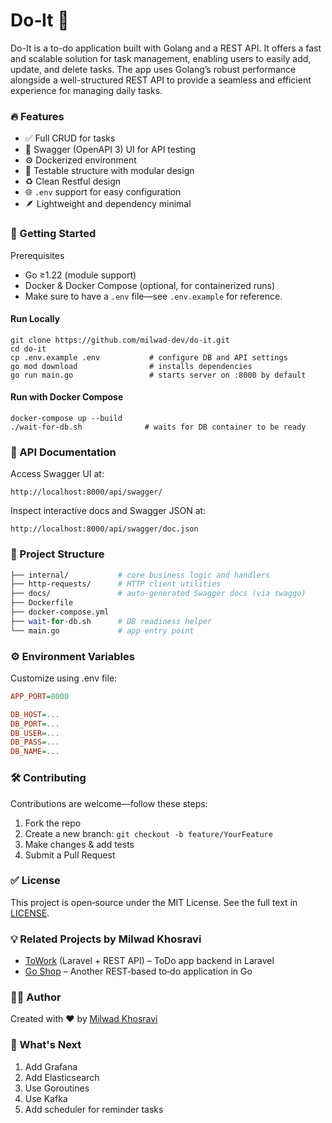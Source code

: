 # Do‑It 📝

Do-It is a to-do application built with Golang and a REST API. It offers a fast and scalable solution for task management, enabling users to easily add, update, and delete tasks. The app uses Golang’s robust performance alongside a well-structured REST API to provide a seamless and efficient experience for managing daily tasks.

### 🔥 Features

- ✅ Full CRUD for tasks
- 📝 Swagger (OpenAPI 3) UI for API testing
- ⚙️ Dockerized environment
- 🧪 Testable structure with modular design
- ♻️ Clean Restful design
- 🌐 `.env` support for easy configuration
- 🪶 Lightweight and dependency minimal

### 🚀 Getting Started

Prerequisites
- Go ≥1.22 (module support)
- Docker & Docker Compose (optional, for containerized runs)
- Make sure to have a `.env` file—see `.env.example` for reference.

#### Run Locally

```shell
git clone https://github.com/milwad-dev/do-it.git
cd do-it
cp .env.example .env           # configure DB and API settings
go mod download                # installs dependencies
go run main.go                 # starts server on :8000 by default
```

#### Run with Docker Compose

```shell
docker-compose up --build
./wait-for-db.sh              # waits for DB container to be ready
```

### 📐 API Documentation

Access Swagger UI at:

```shell
http://localhost:8000/api/swagger/
```

Inspect interactive docs and Swagger JSON at:

```shell
http://localhost:8000/api/swagger/doc.json
```

### 🧩 Project Structure

```perl
├── internal/           # core business logic and handlers
├── http-requests/      # HTTP client utilities
├── docs/               # auto-generated Swagger docs (via swaggo)
├── Dockerfile
├── docker-compose.yml
├── wait-for-db.sh      # DB readiness helper
└── main.go             # app entry point
```

### ⚙️ Environment Variables

Customize using .env file:

```ini
APP_PORT=8000

DB_HOST=...
DB_PORT=...
DB_USER=...
DB_PASS=...
DB_NAME=...
```

### 🛠 Contributing

Contributions are welcome—follow these steps:

1. Fork the repo
2. Create a new branch: `git checkout -b feature/YourFeature`
3. Make changes & add tests
4. Submit a Pull Request

### ✅ License

This project is open‑source under the MIT License. See the full text in [LICENSE](https://github.com/milwad-dev/do-it/blob/master/LICENSE). 

### 💡 Related Projects by Milwad Khosravi

- [ToWork](https://github.com/milwad-dev/towork-backend) (Laravel + REST API) – ToDo app backend in Laravel 
- [Go Shop](https://github.com/milwad-dev/go-shop) – Another REST‑based to‑do application in Go 

### 👨‍💻 Author

Created with ❤️ by [Milwad Khosravi](https://github.com/milwad-dev)

### 🔭 What's Next

1. Add Grafana
2. Add Elasticsearch
3. Use Goroutines
4. Use Kafka
5. Add scheduler for reminder tasks

